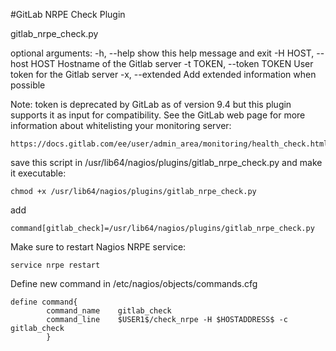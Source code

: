 #GitLab NRPE Check Plugin

gitlab_nrpe_check.py

optional arguments:
  -h, --help            show this help message and exit
  -H HOST, --host HOST  Hostname of the Gitlab server
  -t TOKEN, --token TOKEN
                        User token for the Gitlab server
  -x, --extended        Add extended information when possible


Note:  token is deprecated by GitLab as of version 9.4 but this plugin supports it as input for compatibility. See the GitLab web page for more information about whitelisting your monitoring server:

    https://docs.gitlab.com/ee/user/admin_area/monitoring/health_check.html

save this script in /usr/lib64/nagios/plugins/gitlab_nrpe_check.py and make it executable:

    chmod +x /usr/lib64/nagios/plugins/gitlab_nrpe_check.py

add

    command[gitlab_check]=/usr/lib64/nagios/plugins/gitlab_nrpe_check.py


Make sure to restart Nagios NRPE service:

    service nrpe restart


Define new command in /etc/nagios/objects/commands.cfg

    define command{
            command_name    gitlab_check
            command_line    $USER1$/check_nrpe -H $HOSTADDRESS$ -c gitlab_check
            }
